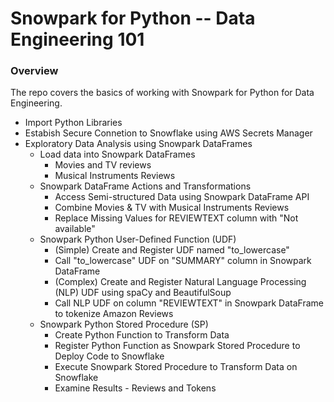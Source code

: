 # Snowpark for Python -- Data Engineering 101

### Overview

The repo covers the basics of working with Snowpark for Python for Data Engineering.

* Import Python Libraries
* Estabish Secure Connetion to Snowflake using AWS Secrets Manager
* Exploratory Data Analysis using Snowpark DataFrames
  * Load data into Snowpark DataFrames
    * Movies and TV reviews
    * Musical Instruments Reviews
  * Snowpark DataFrame Actions and Transformations
    * Access Semi-structured Data using Snowpark DataFrame API
    * Combine Movies & TV with Musical Instruments Reviews
    * Replace Missing Values for REVIEWTEXT column with "Not available"
  * Snowpark Python User-Defined Function (UDF) 
    * (Simple) Create and Register UDF named "to_lowercase"
    * Call "to_lowercase" UDF on "SUMMARY" column in Snowpark DataFrame
    * (Complex) Create and Register Natural Language Processing (NLP) UDF using spaCy and BeautifulSoup
    * Call NLP UDF on column "REVIEWTEXT" in Snowpark DataFrame to tokenize Amazon Reviews
  * Snowpark Python Stored Procedure (SP)
    * Create Python Function to Transform Data
    * Register Python Function as Snowpark Stored Procedure to Deploy Code to Snowflake
    * Execute Snowpark Stored Procedure to Transform Data on Snowflake
    * Examine Results - Reviews and Tokens
